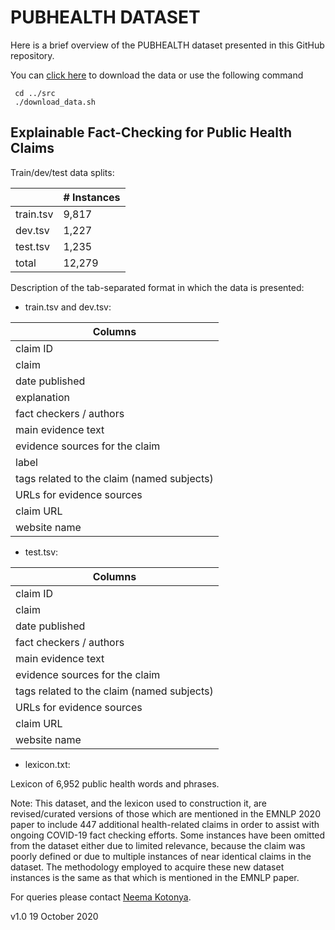 # PUBHEALTH DATASET

Here is a brief overview of the PUBHEALTH dataset presented in this GitHub repository.

You can [click here](https://drive.google.com/file/d/1eTtRs5cUlBP5dXsx-FTAlmXuB6JQi2qj/view) to download the data or use the following command

```
 cd ../src
 ./download_data.sh
```

## Explainable Fact-Checking for Public Health Claims

Train/dev/test data splits:

|           |\# Instances|
| --------- | -----------|
| train.tsv |	9,817    | 
| dev.tsv   |   1,227    |
| test.tsv  |  1,235     |
| total     |  12,279	 |

Description of the tab-separated format in which the data is presented:

* train.tsv and dev.tsv:

| Columns        |  
| -------------- |
| claim ID       | 
| claim          |  
| date published |
| explanation    |
| fact checkers / authors |
| main evidence text |
| evidence sources for the claim |
| label |
| tags related to the claim (named subjects) |
| URLs for evidence sources |
| claim URL |
| website name |


* test.tsv:

| Columns        |  
| -------------- |
| claim ID       | 
| claim          |  
| date published |
| fact checkers / authors |
| main evidence text |
| evidence sources for the claim |
| tags related to the claim (named subjects) |
| URLs for evidence sources |
| claim URL |
| website name |

* lexicon.txt:

Lexicon of 6,952 public health words and phrases. 


Note: This dataset, and the lexicon used to construction it, are revised/curated versions of those which are mentioned in the EMNLP 2020 paper to include 447 additional health-related claims in order to assist with ongoing COVID-19 fact checking efforts. Some instances have been omitted from the dataset either due to limited relevance, because the claim was poorly defined or due to multiple instances of near identical claims in the dataset. The methodology employed to acquire these new dataset instances is the same as that which is mentioned in the EMNLP paper.


For queries please contact [Neema Kotonya](nk2418@ic.ac.uk).

v1.0 19 October 2020